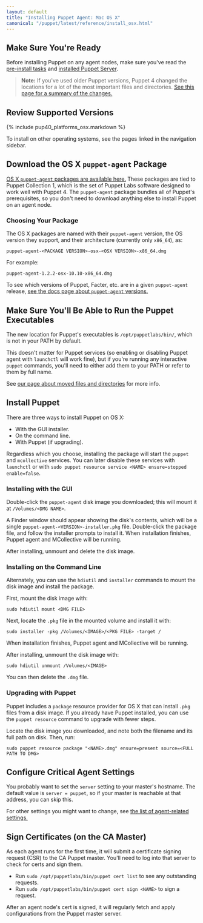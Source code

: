 ```yaml
---
layout: default
title: "Installing Puppet Agent: Mac OS X"
canonical: "/puppet/latest/reference/install_osx.html"
---
```


[server_install]: /puppetserver/2.1/install_from_packages.html
[downloads_pc1]: http://downloads.puppetlabs.com/mac/PC1/
[where]: ./whered_it_go.html
[agent_settings]: ./config_important_settings.html#settings-for-agents-all-nodes


## Make Sure You're Ready

Before installing Puppet on any agent nodes, make sure you've read the [pre-install tasks](./install_pre.html) and [installed Puppet Server][server_install].

> **Note:** If you've used older Puppet versions, Puppet 4 changed the locations for a lot of the most important files and directories. [See this page for a summary of the changes.][where]


## Review Supported Versions

{% include pup40_platforms_osx.markdown %}

To install on other operating systems, see the pages linked in the navigation sidebar.

## Download the OS X `puppet-agent` Package

[OS X `puppet-agent` packages are available here.][downloads_pc1] These packages are tied to Puppet Collection 1, which is the set of Puppet Labs software designed to work well with Puppet 4. The `puppet-agent` package bundles all of Puppet's prerequisites, so you don't need to download anything else to install Puppet on an agent node.

### Choosing Your Package

The OS X packages are named with their `puppet-agent` version, the OS version they support, and their architecture (currently only `x86_64`), as:

`puppet-agent-<PACKAGE VERSION>-osx-<OSX VERSION>-x86_64.dmg`

For example:

`puppet-agent-1.2.2-osx-10.10-x86_64.dmg`

To see which versions of Puppet, Facter, etc. are in a given `puppet-agent` release, [see the docs page about `puppet-agent` versions.](./about_agent.html)

## Make Sure You'll Be Able to Run the Puppet Executables

The new location for Puppet's executables is `/opt/puppetlabs/bin/`, which is not in your PATH by default.

This doesn't matter for Puppet services (so enabling or disabling Puppet agent with `launchctl` will work fine), but if you're running any interactive `puppet` commands, you'll need to either add them to your PATH or refer to them by full name.

See [our page about moved files and directories][where] for more info.


## Install Puppet

There are three ways to install Puppet on OS X:

* With the GUI installer.
* On the command line.
* With Puppet (if upgrading).

Regardless which you choose, installing the package will start the `puppet` and `mcollective` services. You can later disable these services with `launchctl` or with `sudo puppet resource service <NAME> ensure=stopped enable=false`.

### Installing with the GUI

Double-click the `puppet-agent` disk image you downloaded; this will mount it at `/Volumes/<DMG NAME>`.

A Finder window should appear showing the disk's contents, which will be a single `puppet-agent-<VERSION>-installer.pkg` file. Double-click the package file, and follow the installer prompts to install it. When installation finishes, Puppet agent and MCollective will be running.

After installing, unmount and delete the disk image.

### Installing on the Command Line

Alternately, you can use the `hdiutil` and `installer` commands to mount the disk image and install the package.

First, mount the disk image with:

    sudo hdiutil mount <DMG FILE>

Next, locate the `.pkg` file in the mounted volume and install it with:

    sudo installer -pkg /Volumes/<IMAGE>/<PKG FILE> -target /

When installation finishes, Puppet agent and MCollective will be running.

After installing, unmount the disk image with:

    sudo hdiutil unmount /Volumes/<IMAGE>

You can then delete the `.dmg` file.

### Upgrading with Puppet

Puppet includes a `package` resource provider for OS X that can install `.pkg` files from a disk image. If you already have Puppet installed, you can use the `puppet resource` command to upgrade with fewer steps.

Locate the disk image you downloaded, and note both the filename and its full path on disk. Then, run:

    sudo puppet resource package "<NAME>.dmg" ensure=present source=<FULL PATH TO DMG>

## Configure Critical Agent Settings

You probably want to set the `server` setting to your master's hostname. The default value is `server = puppet`, so if your master is reachable at that address, you can skip this.

For other settings you might want to change, see [the list of agent-related settings.][agent_settings]

## Sign Certificates (on the CA Master)

As each agent runs for the first time, it will submit a certificate signing request (CSR) to the CA Puppet master. You'll need to log into that server to check for certs and sign them.

* Run `sudo /opt/puppetlabs/bin/puppet cert list` to see any outstanding requests.
* Run `sudo /opt/puppetlabs/bin/puppet cert sign <NAME>` to sign a request.

After an agent node's cert is signed, it will regularly fetch and apply configurations from the Puppet master server.
